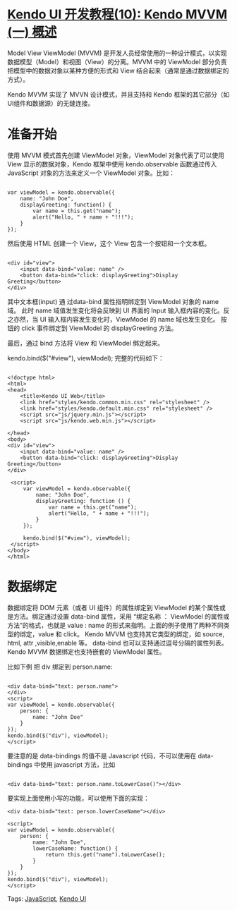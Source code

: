 # [Kendo UI 开发教程(10): Kendo MVVM (一) 概述](http://www.imobilebbs.com/wordpress/archives/4626)

Model View ViewModel (MVVM)  是开发人员经常使用的一种设计模式，以实现数据模型（Model）和视图（View）的分离。MVVM 中的 ViewModel 部分负责把模型中的数据对象以某种方便的形式和 View 结合起来（通常是通过数据绑定的方式）。

Kendo MVVM 实现了 MVVN 设计模式，并且支持和 Kendo 框架的其它部分（如UI组件和数据源）的无缝连接。

# 准备开始

使用 MVVM 模式首先创建 ViewModel 对象，ViewModel 对象代表了可以使用 View 显示的数据对象，Kendo 框架中使用 kendo.observable 函数通过传入 JavaScript 对象的方法来定义一个 ViewModel 对象。比如：

```

var viewModel = kendo.observable({
    name: "John Doe",
    displayGreeting: function() {
        var name = this.get("name");
        alert("Hello, " + name + "!!!");
    }
});

```

然后使用 HTML 创建一个 View，这个 View 包含一个按钮和一个文本框。

```

<div id="view">
    <input data-bind="value: name" />
    <button data-bind="click: displayGreeting">Display Greeting</button>
</div>

```

其中文本框(input) 通 过data-bind 属性指明绑定到 ViewModel 对象的 name 域。 此时 name 域值发生变化将会反映到 UI 界面的 Input 输入框内容的变化。反之亦然，当 UI 输入框内容发生变化时，ViewModel 的 name 域也发生变化。
按钮的 click 事件绑定到 ViewModel 的 displayGreeting 方法。

最后，通过 bind 方法将 View 和 ViewModel 绑定起来。

kendo.bind($("#view"), viewModel);
完整的代码如下：

```

<!doctype html>
<html>
<head>
    <title>Kendo UI Web</title>
    <link href="styles/kendo.common.min.css" rel="stylesheet" />
    <link href="styles/kendo.default.min.css" rel="stylesheet" />
    <script src="js/jquery.min.js"></script>
    <script src="js/kendo.web.min.js"></script>

</head>
<body>
<div id="view">
    <input data-bind="value: name" />
    <button data-bind="click: displayGreeting">Display Greeting</button>
</div>

 <script>
     var viewModel = kendo.observable({
         name: "John Doe",
         displayGreeting: function () {
             var name = this.get("name");
             alert("Hello, " + name + "!!!");
         }
     });

     kendo.bind($("#view"), viewModel);
 </script>
</body>
</html>

```

# 数据绑定

数据绑定将 DOM 元素（或者 UI 组件）的属性绑定到 ViewModel 的某个属性或是方法。绑定通过设置 data-bind 属性，采用 “绑定名称 ： ViewModel 的属性或方法”的格式，也就是 value : name 的形式来指明。上面的例子使用了两种不同类型的绑定，value 和 click。 Kendo MVVM 也支持其它类型的绑定，如 source, html, attr ,visible,enable 等。 data-bind 也可以支持通过逗号分隔的属性列表。 Kendo MVVM 数据绑定也支持嵌套的 ViewModel 属性。

比如下例 把 div 绑定到 person.name:

```

<div data-bind="text: person.name">
</div>
<script>
var viewModel = kendo.observable({
    person: {
        name: "John Doe"
    }
});
kendo.bind($("div"), viewModel);
</script>

````

要注意的是 data-bindings 的值不是 Javascript 代码，不可以使用在 data-bindings 中使用 javascript 方法，比如

```

<div data-bind="text: person.name.toLowerCase()"></div>

```

要实现上面使用小写的功能，可以使用下面的实现：

```
<div data-bind="text: person.lowerCaseName"></div>

<script>
var viewModel = kendo.observable({
    person: {
        name: "John Doe",
        lowerCaseName: function() {
            return this.get("name").toLowerCase();
        }
    }
});
kendo.bind($("div"), viewModel);
</script>

```

Tags: [JavaScript](http://www.imobilebbs.com/wordpress/archives/tag/javascript), [Kendo UI](http://www.imobilebbs.com/wordpress/archives/tag/kendo-ui)